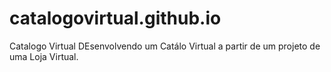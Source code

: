# catalogovirtual.github.io
Catalogo Virtual
DEsenvolvendo um Catálo Virtual a partir de um projeto de uma Loja Virtual.
